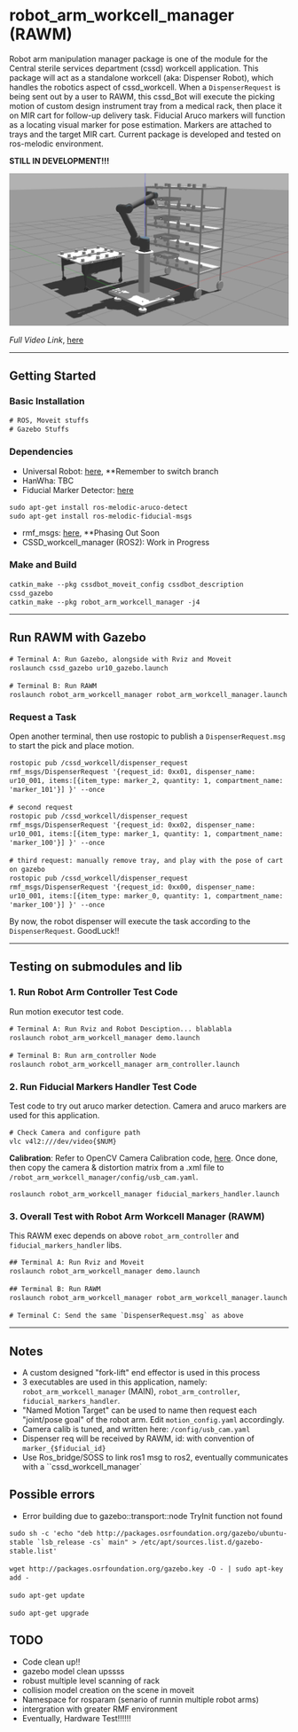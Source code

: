 # robot_arm_workcell_manager (RAWM)
Robot arm manipulation manager package is one of the module for the Central sterile services department (cssd) workcell application. This package will act as a standalone workcell (aka: Dispenser Robot), which handles the robotics aspect of cssd_workcell. When a `DispenserRequest` is being sent out by a user to RAWM, this cssd_Bot will execute the picking motion of custom design instrument tray from a medical rack, then place it on MIR cart for follow-up delivery task. Fiducial Aruco markers will function as a locating visual marker for pose estimation. Markers are attached to trays and the target MIR cart. Current package is developed and tested on ros-melodic environment. 

**STILL IN DEVELOPMENT!!!**

![alt text](/documentations/gazebo_test.png?)

*Full Video Link*, [here](https://drive.google.com/open?id=1dGKh3FVMlUwX8GUMv3mgxQFBm0OnGa8B)

---

## Getting Started

### Basic Installation

```
# ROS, Moveit stuffs
# Gazebo Stuffs
```

### Dependencies

- Universal Robot: [here](https://github.com/ros-industrial/universal_robot), **Remember to switch branch
- HanWha: TBC
- Fiducial Marker Detector: [here](https://github.com/UbiquityRobotics/fiducials)
```
sudo apt-get install ros-melodic-aruco-detect
sudo apt-get install ros-melodic-fiducial-msgs
```
- rmf_msgs: [here](https://github.com/RMFHOPE/rmf_msgs_ros1), **Phasing Out Soon
- CSSD_workcell_manager (ROS2): Work in Progress

### Make and Build
```
catkin_make --pkg cssdbot_moveit_config cssdbot_description cssd_gazebo
catkin_make --pkg robot_arm_workcell_manager -j4
```


---

## Run RAWM with Gazebo

```
# Terminal A: Run Gazebo, alongside with Rviz and Moveit
roslaunch cssd_gazebo ur10_gazebo.launch

# Terminal B: Run RAWM
roslaunch robot_arm_workcell_manager robot_arm_workcell_manager.launch
```

### Request a Task 

Open another terminal, then use rostopic to publish a `DispenserRequest.msg` to start the pick and place motion.
```
rostopic pub /cssd_workcell/dispenser_request rmf_msgs/DispenserRequest '{request_id: 0xx01, dispenser_name: ur10_001, items:[{item_type: marker_2, quantity: 1, compartment_name: 'marker_101'}] }' --once

# second request
rostopic pub /cssd_workcell/dispenser_request rmf_msgs/DispenserRequest '{request_id: 0xx02, dispenser_name: ur10_001, items:[{item_type: marker_1, quantity: 1, compartment_name: 'marker_100'}] }' --once

# third request: manually remove tray, and play with the pose of cart on gazebo
rostopic pub /cssd_workcell/dispenser_request rmf_msgs/DispenserRequest '{request_id: 0xx00, dispenser_name: ur10_001, items:[{item_type: marker_0, quantity: 1, compartment_name: 'marker_100'}] }' --once
```

By now, the robot dispenser will execute the task according to the `DispenserRequest`. GoodLuck!!

---


## Testing on submodules and lib 

### 1. Run Robot Arm Controller Test Code 
Run motion executor test code.
```
# Terminal A: Run Rviz and Robot Desciption... blablabla
roslaunch robot_arm_workcell_manager demo.launch

# Terminal B: Run arm_controller Node 
roslaunch robot_arm_workcell_manager arm_controller.launch
```

### 2. Run Fiducial Markers Handler Test Code
Test code to try out aruco marker detection. Camera and aruco markers are used for this application.

```
# Check Camera and configure path
vlc v4l2:///dev/video{$NUM}
```

**Calibration**: Refer to OpenCV Camera Calibration code, [here](https://docs.opencv.org/2.4/doc/tutorials/calib3d/camera_calibration/camera_calibration.html#results). Once done, then copy the camera & distortion matrix from a .xml file to `/robot_arm_workcell_manager/config/usb_cam.yaml`.

```
roslaunch robot_arm_workcell_manager fiducial_markers_handler.launch
```

### 3. Overall Test with Robot Arm Workcell Manager (RAWM)

This RAWM exec depends on above `robot_arm_controller` and `fiducial_markers_handler` libs. 

```
## Terminal A: Run Rviz and Moveit
roslaunch robot_arm_workcell_manager demo.launch

## Terminal B: Run RAWM
roslaunch robot_arm_workcell_manager robot_arm_workcell_manager.launch

# Terminal C: Send the same `DispenserRequest.msg` as above
```

---


## Notes
- A custom designed "fork-lift" end effector is used in this process
- 3 executables are used in this application, namely: `robot_arm_workcell_manager` (MAIN), `robot_arm_controller`, `fiducial_markers_handler`.
- "Named Motion Target" can be used to name then request each "joint/pose goal" of the robot arm. Edit `motion_config.yaml` accordingly.
- Camera calib is tuned, and written here: `/config/usb_cam.yaml`
- Dispenser req will be received by RAWM, id: with convention of `marker_{$fiducial_id}`
- Use Ros_bridge/SOSS to link ros1 msg to ros2, eventually communicates with a ``cssd_workcell_manager`

## Possible errors
- Error building due to gazebo::transport::node TryInit function not found
```
sudo sh -c 'echo "deb http://packages.osrfoundation.org/gazebo/ubuntu-stable `lsb_release -cs` main" > /etc/apt/sources.list.d/gazebo-stable.list'

wget http://packages.osrfoundation.org/gazebo.key -O - | sudo apt-key add -

sudo apt-get update

sudo apt-get upgrade

```

## TODO
- Code clean up!!
- gazebo model clean upssss
- robust multiple level scanning of rack
- collision model creation on the scene in moveit
- Namespace for rosparam (senario of runnin multiple robot arms)
- intergration with greater RMF environment
- Eventually, Hardware Test!!!!!!

